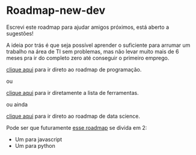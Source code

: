# Roadmap-new-dev
Escrevi este roadmap para ajudar amigos próximos, está aberto a sugestões!

A ideia por trás é que seja possível aprender o suficiente para arrumar um trabalho na área de TI sem problemas, mas não levar muito mais de 6 meses pra ir do completo zero até conseguir o primeiro emprego.

[clique aqui](roadmap.md) para ir direto ao roadmap de programação.

ou

[clique aqui](ferramentas.md) para ir diretamente a lista de ferramentas.

ou ainda

[clique aqui](roadmap-data-science.md) para ir direto ao roadmap de data science.

Pode ser que futuramente [esse roadmap](roadmap.md) se divida em 2:
- Um para javascript
- Um para python
